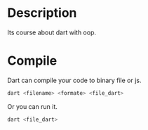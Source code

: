 # Description
Its course about dart with oop.

# Compile
Dart can compile your code to binary file or js.

``` bash
dart <filename> <formate> <file_dart>
```

Or you can run it.

```bash
dart <file_dart>
```